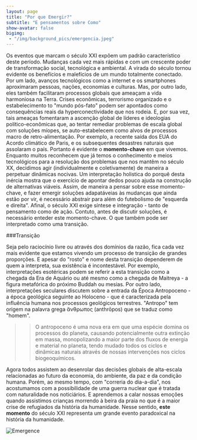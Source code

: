 ```yaml
---
layout: page
title: "Por que Emergir?"
subtitle: "E pensamentos sobre Como"
show-avatar: false
bigimg:
 - "/img/background_pics/emergencia.jpeg"
---
```


Os eventos que marcam o século XXI expõem um padrão característico deste período. Mudanças cada vez mais rápidas e com um crescente poder de transformação social, tecnológica e ambiental. A virada do século tornou evidente os benefícios e malefícios de um mundo totalmente conectado. Por um lado, avanços tecnológicos como a internet e os smartphones aproximaram pessoas, nações, economias e culturas. Mas, por outro lado, eles também facilitaram processos globais que ameaçam a vida harmoniosa na Terra. Crises econômicas, terrorismo organizado e o estabelecimento to "mundo pós-fato" podem ser apontados como consequências reais da hyperconectividade que nos rodeia. E, por sua vez, tais ameaças fomentaram a ascenção global de líderes e ideologias político-econômicas que, ao tentar remediar problemas de escala global com soluções míopes, se auto-estabelecem como alvos de processos macro de retro-alimentação. Por exemplo, a recente saída dos EUA do Acordo climático de Paris, e os subsequentes desastres naturais que assolaram o país.
Portanto é evidente o **momento-chave** em que vivemos. Enquanto muitos reconhecem que já temos o conhecimento e meios tecnológicos para a resolução dos problemas que nos mantêm no século XX, decidimos agir (individualmente e coletivamente) de maneira a perpetuar dinâmicas nocivas. 
Um interpretação holistica do porquê desta inércia mostra que o exercício de apontar dedos pouco ajuda na construção de alternativas viáveis. Assim, de maneira a pensar sobre esse momento-chave, e fazer emergir soluções adapatáveias às mudanças que ainda estão por vir, é necessário abstrair para além do futebolismo de "esquerda e direita". Afinal, o século XXI exige síntese e integração - tanto de pensamento como de ação.
Contuto, antes de discutir soluções, é necessário enteder este momento-chave. O que também pode ser interpretado como uma transição.

###Transição

Seja pelo raciocínio livre ou através dos domínios da razão, fica cada vez mais evidente que estamos vivendo um processo de transição de grandes proporções. E apesar do "rosto" e nome desta transição dependerem de quem a interpreta, sua existência é incontestável. Por exemplo, interpretações esotéricas podem se referir a esta transição como a chegada da Era de Aquário ou até mesmo como a chegada de Maitreya - a figura metafórica do próximo Buddah ou mesias. Por outro lado, interpretações seculares discutem sobre a entrada da Época Antropoceno - a época geológica seguinte ao Holoceno - que é caracterizada pela influência humana nos processos geológicos terrestres. "Antropo" tem origem na palavra grega ἄνθρωπος (anthrōpos) que se traduz como "homem". 

>> O antropoceno é uma nova era em que uma espécie domina os processos do planeta, causando potencialmente outra extinção em massa, monopolizando a maior parte dos fluxos de energia e material no planeta, tendo mudado todos os ciclos e dinâmicas naturais através de nossas intervenções nos ciclos biogeoquímicos.

Agora todos assistem ao desenrolar das decisões globais de alta-escala relacionadas ao futuro da economia, do ambiente, da paz e da condição humana. Porém, ao mesmo tempo, com "correria do dia-a-dia", nos acostumamos com a possibilidade de uma guerra nuclear que é tratada com naturalidade nos noticiários. E aprendemos a calar nossas emoções quando assistimos crianças morrendo à beira da praia no que é a maior crise de refugiados da história da humanidade. Nesse sentido, **este momento** do século XXI representa um grande evento paradoxical na história da humanidade. 

![Emergence](http://blog.ncase.me/content/images/2017/05/animation.gif)
